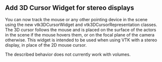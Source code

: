 ## Add 3D Cursor Widget for stereo displays

You can now track the mouse or any other pointing device in the scene using the new
vtk3DCursorWidget and vtk3DCursorRepresentation classes.
The 3D cursor follows the mouse and is placed on the surface of the actors in the scene if
the mouse hovers them, or on the focal plane of the camera otherwise.
This widget is intended to be used when using VTK with a stereo display, in place of the 2D mouse cursor.

The described behavior does not currently work with volumes.
